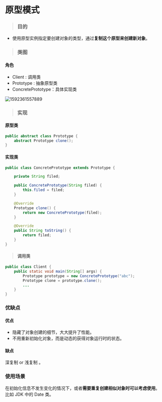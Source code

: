 # 原型模式

> ### 目的

* 使用原型实例指定要创建对象的类型，通过**复制这个原型来创建新对象**。

> ### 类图

#### 角色

- Client : 调用类
- Prototype : 抽象原型类
- ConcretePrototype：具体实现类

![1592361557889](https://cdn.jsdelivr.net/gh/ClareTung/ImageHostingService/img/1592361557889.png)

> ### 实现

#### 原型类

```java
public abstract class Prototype {
    abstract Prototype clone();
}
```

#### 实现类

```java
public class ConcretePrototype extends Prototype {

    private String filed;

    public ConcretePrototype(String filed) {
        this.filed = filed;
    }

    @Override
    Prototype clone() {
        return new ConcretePrototype(filed);
    }

    @Override
    public String toString() {
        return filed;
    }
}
```

> #### 调用类

```java
public class Client {
    public static void main(String[] args) {
        Prototype prototype = new ConcretePrototype("abc");
        Prototype clone = prototype.clone();
        ...
    }
}
```

### 优缺点

#### 优点

- 隐藏了对象创建的细节，大大提升了性能。
- 不用重新初始化对象，而是动态的获得对象运行时的状态。

#### 缺点

深复制 or 浅复制 。

### 使用场景

在初始化信息不发生变化的情况下，或者**需要重复创建相似对象时可以考虑使用**。比如 JDK 中的 Date 类。























